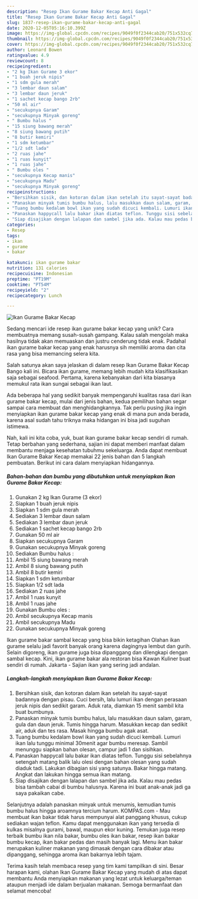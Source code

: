 ```yaml
---
description: "Resep Ikan Gurame Bakar Kecap Anti Gagal"
title: "Resep Ikan Gurame Bakar Kecap Anti Gagal"
slug: 1837-resep-ikan-gurame-bakar-kecap-anti-gagal
date: 2020-12-05T05:16:10.399Z
image: https://img-global.cpcdn.com/recipes/9049f0f2344cab20/751x532cq70/ikan-gurame-bakar-kecap-foto-resep-utama.jpg
thumbnail: https://img-global.cpcdn.com/recipes/9049f0f2344cab20/751x532cq70/ikan-gurame-bakar-kecap-foto-resep-utama.jpg
cover: https://img-global.cpcdn.com/recipes/9049f0f2344cab20/751x532cq70/ikan-gurame-bakar-kecap-foto-resep-utama.jpg
author: Leonard Bowen
ratingvalue: 4.9
reviewcount: 8
recipeingredient:
- "2 kg Ikan Gurame 3 ekor"
- "1 buah jeruk nipis"
- "1 sdm gula merah"
- "3 lembar daun salam"
- "3 lembar daun jeruk"
- "1 sachet kecap bango 2rb"
- "50 ml air"
- "secukupnya Garam"
- "secukupnya Minyak goreng"
- " Bumbu halus "
- "15 siung bawang merah"
- "8 siung bawang putih"
- "8 butir kemiri"
- "1 sdm ketumbar"
- "1/2 sdt lada"
- "2 ruas jahe"
- "1 ruas kunyit"
- "1 ruas jahe"
- " Bumbu oles "
- "secukupnya Kecap manis"
- "secukupnya Madu"
- "secukupnya Minyak goreng"
recipeinstructions:
- "Bersihkan sisik, dan kotoran dalam ikan setelah itu sayat-sayat badannya dengan pisau. Cuci bersih, lalu lumuri ikan dengan perasaan jeruk nipis dan sedikit garam. Aduk rata, diamkan 15 menit sambil kita buat bumbunya."
- "Panaskan minyak tumis bumbu halus, lalu masukkan daun salam, garam, gula dan daun jeruk. Tumis hingga harum. Masukkan kecap dan sedikit air, aduk dan tes rasa. Masak hingga bumbu agak asat."
- "Tuang bumbu kedalam bowl ikan yang sudah dicuci kembali. Lumuri ikan lalu tunggu minimal 30menit agar bumbu meresap. Sambil menunggu siapkan bahan olesan, campur jadi 1 dan sisihkan."
- "Panaskan happycall lalu bakar ikan diatas teflon. Tunggu sisi sebelahnya setengah matang balik lalu olesi dengan bahan olesan yang sudah diaduk tadi. Lakukan dibagian sisi yang satunya. Bakar hingga matang. Angkat dan lakukan hingga semua ikan matang."
- "Siap disajikan dengan lalapan dan sambel jika ada. Kalau mau pedas bisa tambah cabai di bumbu halusnya. Karena ini buat anak-anak jadi ga saya pakaikan cabe."
categories:
- Resep
tags:
- ikan
- gurame
- bakar

katakunci: ikan gurame bakar 
nutrition: 131 calories
recipecuisine: Indonesian
preptime: "PT19M"
cooktime: "PT54M"
recipeyield: "2"
recipecategory: Lunch

---
```



![Ikan Gurame Bakar Kecap](https://img-global.cpcdn.com/recipes/9049f0f2344cab20/751x532cq70/ikan-gurame-bakar-kecap-foto-resep-utama.jpg)

Sedang mencari ide resep ikan gurame bakar kecap yang unik? Cara membuatnya memang susah-susah gampang. Kalau salah mengolah maka hasilnya tidak akan memuaskan dan justru cenderung tidak enak. Padahal ikan gurame bakar kecap yang enak harusnya sih memiliki aroma dan cita rasa yang bisa memancing selera kita.

Salah satunya akan saya jelaskan di dalam resep Ikan Gurame Bakar Kecap Bango kali ini. Bicara ikan gurame, memang lebih mudah kita klasifikasikan saja sebagai seafood. Pertama, karena kebanyakan dari kita biasanya memukul rata ikan sungai sebagai ikan laut.

Ada beberapa hal yang sedikit banyak mempengaruhi kualitas rasa dari ikan gurame bakar kecap, mulai dari jenis bahan, kedua pemilihan bahan segar sampai cara membuat dan menghidangkannya. Tak perlu pusing jika ingin menyiapkan ikan gurame bakar kecap yang enak di mana pun anda berada, karena asal sudah tahu triknya maka hidangan ini bisa jadi suguhan istimewa.


Nah, kali ini kita coba, yuk, buat ikan gurame bakar kecap sendiri di rumah. Tetap berbahan yang sederhana, sajian ini dapat memberi manfaat dalam membantu menjaga kesehatan tubuhmu sekeluarga. Anda dapat membuat Ikan Gurame Bakar Kecap memakai 22 jenis bahan dan 5 langkah pembuatan. Berikut ini cara dalam menyiapkan hidangannya.

<!--inarticleads1-->

##### Bahan-bahan dan bumbu yang dibutuhkan untuk menyiapkan Ikan Gurame Bakar Kecap:

1. Gunakan 2 kg Ikan Gurame (3 ekor)
1. Siapkan 1 buah jeruk nipis
1. Siapkan 1 sdm gula merah
1. Sediakan 3 lembar daun salam
1. Sediakan 3 lembar daun jeruk
1. Sediakan 1 sachet kecap bango 2rb
1. Gunakan 50 ml air
1. Siapkan secukupnya Garam
1. Gunakan secukupnya Minyak goreng
1. Sediakan  Bumbu halus :
1. Ambil 15 siung bawang merah
1. Ambil 8 siung bawang putih
1. Ambil 8 butir kemiri
1. Siapkan 1 sdm ketumbar
1. Siapkan 1/2 sdt lada
1. Sediakan 2 ruas jahe
1. Ambil 1 ruas kunyit
1. Ambil 1 ruas jahe
1. Gunakan  Bumbu oles :
1. Ambil secukupnya Kecap manis
1. Ambil secukupnya Madu
1. Gunakan secukupnya Minyak goreng


Ikan gurame bakar sambal kecap yang bisa bikin ketagihan Olahan ikan gurame selalu jadi favorit banyak orang karena dagingnya lembut dan gurih. Selain digoreng, ikan gurame juga bisa dipanggang dan dilengkapi dengan sambal kecap. Kini, ikan gurame bakar ala restoran bisa Kawan Kuliner buat sendiri di rumah. Jakarta - Sajian ikan yang sering jadi andalan. 

<!--inarticleads2-->

##### Langkah-langkah menyiapkan Ikan Gurame Bakar Kecap:

1. Bersihkan sisik, dan kotoran dalam ikan setelah itu sayat-sayat badannya dengan pisau. Cuci bersih, lalu lumuri ikan dengan perasaan jeruk nipis dan sedikit garam. Aduk rata, diamkan 15 menit sambil kita buat bumbunya.
1. Panaskan minyak tumis bumbu halus, lalu masukkan daun salam, garam, gula dan daun jeruk. Tumis hingga harum. Masukkan kecap dan sedikit air, aduk dan tes rasa. Masak hingga bumbu agak asat.
1. Tuang bumbu kedalam bowl ikan yang sudah dicuci kembali. Lumuri ikan lalu tunggu minimal 30menit agar bumbu meresap. Sambil menunggu siapkan bahan olesan, campur jadi 1 dan sisihkan.
1. Panaskan happycall lalu bakar ikan diatas teflon. Tunggu sisi sebelahnya setengah matang balik lalu olesi dengan bahan olesan yang sudah diaduk tadi. Lakukan dibagian sisi yang satunya. Bakar hingga matang. Angkat dan lakukan hingga semua ikan matang.
1. Siap disajikan dengan lalapan dan sambel jika ada. Kalau mau pedas bisa tambah cabai di bumbu halusnya. Karena ini buat anak-anak jadi ga saya pakaikan cabe.


Selanjutnya adalah panaskan minyak untuk menumis, kemudian tumis bumbu halus hingga aroamnya tercium harum. KOMPAS.com - Mau membuat ikan bakar tidak harus mempunyai alat panggang khusus, cukup sediakan wajan teflon. Kamu dapat menggunakan ikan yang tersedia di kulkas misalnya gurami, bawal, maupun ekor kuning. Temukan juga resep terbaik bumbu ikan nila bakar, bumbu oles ikan bakar, resep ikan bakar bumbu kecap, ikan bakar pedas dan masih banyak lagi. Menu ikan bakar merupakan kuliner makanan yang dimasak dengan cara dibakar atau dipanggang, sehingga aroma ikan bakarnya lebih tajam. 

Terima kasih telah membaca resep yang tim kami tampilkan di sini. Besar harapan kami, olahan Ikan Gurame Bakar Kecap yang mudah di atas dapat membantu Anda menyiapkan makanan yang lezat untuk keluarga/teman ataupun menjadi ide dalam berjualan makanan. Semoga bermanfaat dan selamat mencoba!
